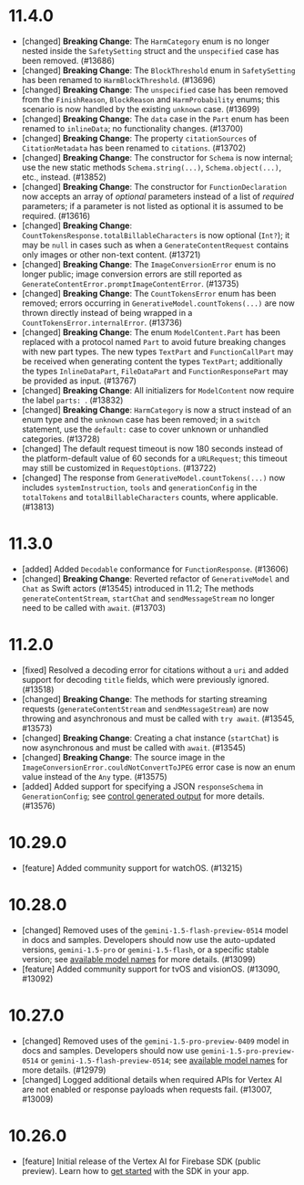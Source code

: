 # 11.4.0
- [changed] **Breaking Change**: The `HarmCategory` enum is no longer nested
  inside the `SafetySetting` struct and the `unspecified` case has been
  removed. (#13686)
- [changed] **Breaking Change**: The `BlockThreshold` enum in `SafetySetting`
  has been renamed to `HarmBlockThreshold`. (#13696)
- [changed] **Breaking Change**: The `unspecified` case has been removed from
  the `FinishReason`, `BlockReason` and `HarmProbability` enums; this scenario
  is now handled by the existing `unknown` case. (#13699)
- [changed] **Breaking Change**: The `data` case in the `Part` enum has been
  renamed to `inlineData`; no functionality changes. (#13700)
- [changed] **Breaking Change**: The property `citationSources` of
  `CitationMetadata` has been renamed to `citations`. (#13702)
- [changed] **Breaking Change**: The constructor for `Schema` is now internal;
  use the new static methods `Schema.string(...)`, `Schema.object(...)`, etc.,
  instead. (#13852)
- [changed] **Breaking Change**: The constructor for `FunctionDeclaration` now
  accepts an array of *optional* parameters instead of a list of *required*
  parameters; if a parameter is not listed as optional it is assumed to be
  required. (#13616)
- [changed] **Breaking Change**: `CountTokensResponse.totalBillableCharacters`
  is now optional (`Int?`); it may be `null` in cases such as when a
  `GenerateContentRequest` contains only images or other non-text content.
  (#13721)
- [changed] **Breaking Change**: The `ImageConversionError` enum is no longer
  public; image conversion errors are still reported as
  `GenerateContentError.promptImageContentError`. (#13735)
- [changed] **Breaking Change**: The `CountTokensError` enum has been removed;
  errors occurring in `GenerativeModel.countTokens(...)` are now thrown directly
  instead of being wrapped in a `CountTokensError.internalError`. (#13736)
- [changed] **Breaking Change**: The enum `ModelContent.Part` has been replaced
  with a protocol named `Part` to avoid future breaking changes with new part
  types. The new types `TextPart` and `FunctionCallPart` may be received when
  generating content the types `TextPart`; additionally the types
  `InlineDataPart`, `FileDataPart` and `FunctionResponsePart` may be provided
  as input. (#13767)
- [changed] **Breaking Change**: All initializers for `ModelContent` now require
  the label `parts: `. (#13832)
- [changed] **Breaking Change**: `HarmCategory` is now a struct instead of an
  enum type and the `unknown` case has been removed; in a `switch` statement,
  use the `default:` case to cover unknown or unhandled categories. (#13728)
- [changed] The default request timeout is now 180 seconds instead of the
  platform-default value of 60 seconds for a `URLRequest`; this timeout may
  still be customized in `RequestOptions`. (#13722)
- [changed] The response from `GenerativeModel.countTokens(...)` now includes
  `systemInstruction`, `tools` and `generationConfig` in the `totalTokens` and
  `totalBillableCharacters` counts, where applicable. (#13813)

# 11.3.0
- [added] Added `Decodable` conformance for `FunctionResponse`. (#13606)
- [changed] **Breaking Change**: Reverted refactor of `GenerativeModel` and
  `Chat` as Swift actors (#13545) introduced in 11.2; The methods
  `generateContentStream`, `startChat` and `sendMessageStream` no longer need to
  be called with `await`. (#13703)

# 11.2.0
- [fixed] Resolved a decoding error for citations without a `uri` and added
  support for decoding `title` fields, which were previously ignored. (#13518)
- [changed] **Breaking Change**: The methods for starting streaming requests
  (`generateContentStream` and `sendMessageStream`) are now throwing and
  asynchronous and must be called with `try await`. (#13545, #13573)
- [changed] **Breaking Change**: Creating a chat instance (`startChat`) is now
  asynchronous and must be called with `await`. (#13545)
- [changed] **Breaking Change**: The source image in the
  `ImageConversionError.couldNotConvertToJPEG` error case is now an enum value
  instead of the `Any` type. (#13575)
- [added] Added support for specifying a JSON `responseSchema` in
  `GenerationConfig`; see
  [control generated output](https://cloud.google.com/vertex-ai/generative-ai/docs/multimodal/control-generated-output)
  for more details. (#13576)

# 10.29.0
- [feature] Added community support for watchOS. (#13215)

# 10.28.0
- [changed] Removed uses of the `gemini-1.5-flash-preview-0514` model in docs
  and samples. Developers should now use the auto-updated versions,
  `gemini-1.5-pro` or `gemini-1.5-flash`, or a specific stable version; see
  [available model names](https://firebase.google.com/docs/vertex-ai/gemini-models#available-model-names)
  for more details. (#13099)
- [feature] Added community support for tvOS and visionOS. (#13090, #13092)

# 10.27.0
- [changed] Removed uses of the `gemini-1.5-pro-preview-0409` model in docs and
  samples. Developers should now use `gemini-1.5-pro-preview-0514` or
  `gemini-1.5-flash-preview-0514`; see
  [available model names](https://firebase.google.com/docs/vertex-ai/gemini-models#available-model-names)
  for more details. (#12979)
- [changed] Logged additional details when required APIs for Vertex AI are
  not enabled or response payloads when requests fail. (#13007, #13009)

# 10.26.0
- [feature] Initial release of the Vertex AI for Firebase SDK (public preview).
  Learn how to
  [get started](https://firebase.google.com/docs/vertex-ai/get-started?platform=ios)
  with the SDK in your app.
